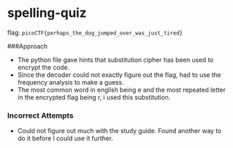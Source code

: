 # spelling-quiz
flag: `picoCTF{perhaps_the_dog_jumped_over_was_just_tired}`

###Approach
* The python file gave hints that substitution cipher has been used to encrypt the code.
* Since the decoder could not exactly figure out the flag, had to use the frequency analysis to make a guess.
* The most common word in english being e and the most repeated letter in the encrypted flag being r, i used this substitution.

### Incorrect Attempts
* Could not figure out much with the study guide. Found another way to do it before I could use it further.
